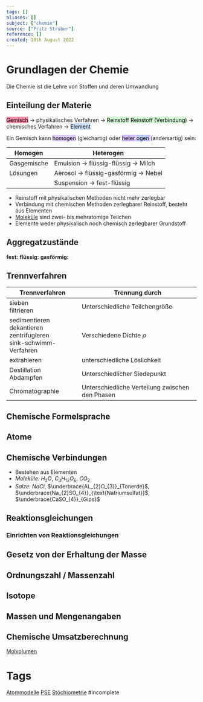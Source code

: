 ```yaml
---
tags: []
aliases: []
subject: ["chemie"]
source: ["Fritz Struber"]
reference: []
created: 19th August 2022
---
```


# Grundlagen der Chemie
Die Chemie ist die Lehre von Stoffen und deren Umwandlung
## Einteilung der Materie

<mark style="background: #FF5582A6;">Gemisch</mark> $\longrightarrow$ physikalisches Verfahren $\longrightarrow$ <mark style="background: #BBFABBA6;">Reinstoff</mark> 
<mark style="background: #BBFABBA6;">Reinstoff (Verbindung)</mark> $\longrightarrow$ chemisches Verfahren $\longrightarrow$ <mark style="background: #ADCCFFA6;">Element</mark> 

Ein Gemisch kann <mark style="background: #D2B3FFA6;">homogen</mark> (gleichartig) oder <mark style="background: #D2B3FFA6;"><mark style="background: #D2B3FFA6;">heter</mark> <mark style="background: #ADCCFFA6;">ogen</mark> </mark> (andersartig) sein:

| Homogen     | Heterogen                                                   |
| ----------- | ----------------------------------------------------------- |
| Gasgemische | Emulsion $\rightarrow$ flüssig-flüssig $\rightarrow$ Milch  |
| Lösungen    | Aerosol $\rightarrow$ flüssig-gasförmig $\rightarrow$ Nebel |
|             | Suspension $\rightarrow$ fest-flüssig                       | 

- Reinstoff mit physikalischen Methoden nicht mehr zerlegbar
- Verbindung mit chemischen Methoden zerlegbarer Reinstoff, besteht aus Elementen
- [Moleküle](Atombindung.md) sind zwei- bis mehratomige Teilchen
- Elemente weder physikalisch noch chemisch zerlegbarer Grundstoff

## Aggregatzustände
**fest:**
**flüssig:**
**gasförmig:**

## Trennverfahren
| Trennverfahren                                                                 | Trennung durch                                  |
| ------------------------------------------------------------------------------ | ----------------------------------------------- |
| sieben<br>filtrieren                                                           | Unterschiedliche Teilchengröße                  |
| sedimentieren <br> dekantieren <br> zentrifugieren <br> sink-schwimm-Verfahren | Verschiedene Dichte $\rho$                      |
| extrahieren                                                                    | unterschiedliche Löslichkeit                    |
| Destillation <br> Abdampfen                                                    | Unterschiedlicher Siedepunkt                    |
| Chromatographie                                                                | Unterschiedliche Verteilung zwischen den Phasen |

## Chemische Formelsprache

## Atome

## Chemische Verbindungen
- Bestehen aus Elementen
- _Moleküle:_ $H_2O$, $C_{3}H_{12}O_{6}$, $CO_{2}$
- _Salze:_ $NaCl$, $\underbrace{AL_{2}O_{3}}_{Tonerde}$, $\underbrace{Na_{2}SO_{4}}_{\text{Natriumsulfat}}$, $\underbrace{CaSO_{4}}_{Gips}$
## Reaktionsgleichungen 
### Einrichten von Reaktionsgleichungen

## Gesetz von der Erhaltung der Masse

## Ordnungszahl / Massenzahl

## Isotope

## Massen und Mengenangaben

## Chemische Umsatzberechnung

[Molvolumen](Molvolumen.md)
# Tags
[Atommodelle](Atommodelle.md)
[PSE](Periodensystem%20der%20Elemente.md)
[Stöchiometrie](Stöchiometrie.md)
#incomplete 